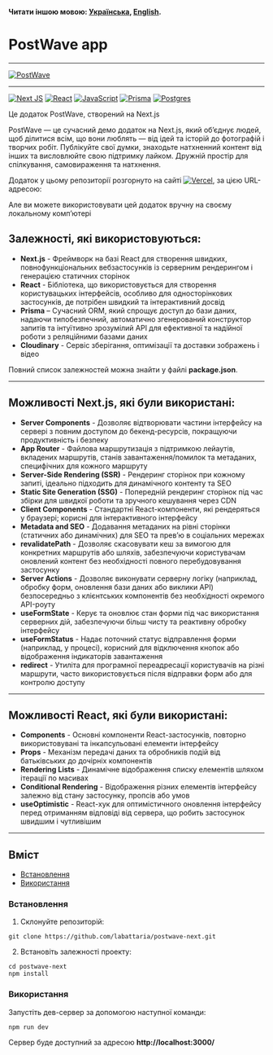 **Читати іншою мовою: [Українська](README.ukr.md), [English](README.md).**

# PostWave app

---

[![PostWave](https://i.gyazo.com/7588c2966a3f623a611d171283863659.gif)](https://gyazo.com/7588c2966a3f623a611d171283863659)

---

[![Next JS](https://img.shields.io/badge/Next-black?style=for-the-badge&logo=next.js&logoColor=white)](#)
[![React](https://img.shields.io/badge/react-%2320232a.svg?style=for-the-badge&logo=react&logoColor=%2361DAFB)](#)
[![JavaScript](https://img.shields.io/badge/JavaScript-323330?style=for-the-badge&logo=javascript&logoColor=F7DF1E)](#)
[![Prisma](https://img.shields.io/badge/Prisma-3982CE?style=for-the-badge&logo=Prisma&logoColor=white)](#)
[![Postgres](https://img.shields.io/badge/postgres-%23316192.svg?style=for-the-badge&logo=postgresql&logoColor=white)](#)

Це додаток PostWave, створений на Next.js

PostWave — це сучасний демо додаток на Next.js, який об’єднує людей, щоб ділитися всім, що вони люблять — від ідей та історій до фотографій і творчих робіт. Публікуйте свої думки, знаходьте натхненний контент від інших та висловлюйте свою підтримку лайком. Дружній простір для спілкування, самовираження та натхнення.

Додаток у цьому репозиторії розгорнуто на сайтi [![Vercel](https://img.shields.io/badge/vercel-%23000000.svg?style=for-the-badge&logo=vercel&logoColor=white)](#), за цією URL-адресою:

Але ви можете використовувати цей додаток вручну на своєму локальному комп’ютері

## Залежностi, якi використовуються:

- **Next.js** - Фреймворк на базі React для створення швидких, повнофункціональних вебзастосунків із серверним рендерингом і генерацією статичних сторінок
- **React** - Бібліотека, що використовується для створення користувацьких інтерфейсів, особливо для односторінкових застосунків, де потрібен швидкий та інтерактивний досвід
- **Prisma** – Сучасний ORM, який спрощує доступ до бази даних, надаючи типобезпечний, автоматично згенерований конструктор запитів та інтуїтивно зрозумілий API для ефективної та надійної роботи з реляційними базами даних
- **Cloudinary** - Сервіс зберігання, оптимізації та доставки зображень і відео

Повний список залежностей можна знайти у файлі **package.json**.

---

## Можливостi Next.js, якi були використані:

- **Server Components** - Дозволяє відтворювати частини інтерфейсу на сервері з повним доступом до бекенд-ресурсів, покращуючи продуктивність і безпеку
- **App Router** - Файлова маршрутизація з підтримкою лейаутів, вкладених маршрутів, станів завантаження/помилок та метаданих, специфічних для кожного маршруту
- **Server-Side Rendering (SSR)** - Рендеринг сторінок при кожному запиті, ідеально підходить для динамічного контенту та SEO
- **Static Site Generation (SSG)** - Попередній рендеринг сторінок під час збірки для швидкої роботи та зручного кешування через CDN
- **Client Components** - Стандартні React-компоненти, які рендеряться у браузері; корисні для інтерактивного інтерфейсу
- **Metadata and SEO** - Додавання метаданих на рівні сторінки (статичних або динамічних) для SEO та прев’ю в соціальних мережах
- **revalidatePath** - Дозволяє скасовувати кеш за вимогою для конкретних маршрутів або шляхів, забезпечуючи користувачам оновлений контент без необхідності повного перебудовування застосунку
- **Server Actions** - Дозволяє виконувати серверну логіку (наприклад, обробку форм, оновлення бази даних або виклики API) безпосередньо з клієнтських компонентів без необхідності окремого API-роуту
- **useFormState** - Керує та оновлює стан форми під час використання серверних дій, забезпечуючи більш чисту та реактивну обробку інтерфейсу
- **useFormStatus** - Надає поточний статус відправлення форми (наприклад, у процесі), корисний для відключення кнопок або відображення індикаторів завантаження
- **redirect** - Утиліта для програмної переадресації користувачів на різні маршрути, часто використовується після відправки форм або для контролю доступу

---

## Можливостi React, якi були використані:

- **Components** - Основні компоненти React-застосунків, повторно використовувані та інкапсульовані елементи інтерфейсу
- **Props** - Механізм передачі даних та обробників подій від батьківських до дочірніх компонентів
- **Rendering Lists** - Динамічне відображення списку елементів шляхом ітерації по масивах
- **Conditional Rendering** - Відображення різних елементів інтерфейсу залежно від стану застосунку, пропсів або умов
- **useOptimistic** - React-хук для оптимістичного оновлення інтерфейсу перед отриманням відповіді від сервера, що робить застосунок швидшим і чутливішим

---

## Вміст

- [Встановлення](#Встановлення)
- [Використання](#Використання)

### Встановлення

1. Склонуйте репозиторій:

```shell
git clone https://github.com/labattaria/postwave-next.git
```

2. Встановіть залежності проекту:

```shell
cd postwave-next
npm install
```

### Використання

Запустіть дев-сервер за допомогою наступної команди:

```shell
npm run dev
```

Сервер буде доступний за адресою **http://localhost:3000/**
